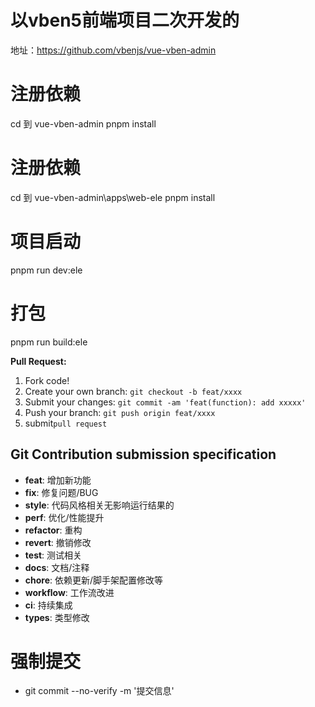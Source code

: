 # 以vben5前端项目二次开发的

地址：https://github.com/vbenjs/vue-vben-admin

# 注册依赖

cd 到 vue-vben-admin pnpm install

# 注册依赖

cd 到 vue-vben-admin\apps\web-ele pnpm install

# 项目启动

pnpm run dev:ele

# 打包

pnpm run build:ele

**Pull Request:**

1. Fork code!
2. Create your own branch: `git checkout -b feat/xxxx`
3. Submit your changes: `git commit -am 'feat(function): add xxxxx'`
4. Push your branch: `git push origin feat/xxxx`
5. submit`pull request`

## Git Contribution submission specification

- **feat**: 增加新功能
- **fix**: 修复问题/BUG
- **style**: 代码风格相关无影响运行结果的
- **perf**: 优化/性能提升
- **refactor**: 重构
- **revert**: 撤销修改
- **test**: 测试相关
- **docs**: 文档/注释
- **chore**: 依赖更新/脚手架配置修改等
- **workflow**: 工作流改进
- **ci**: 持续集成
- **types**: 类型修改

# 强制提交

- git commit --no-verify -m '提交信息'
